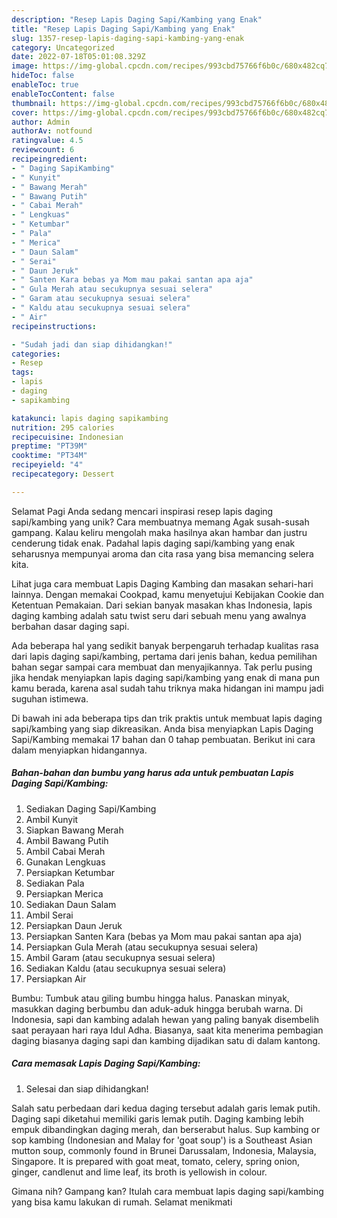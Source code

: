 ```yaml
---
description: "Resep Lapis Daging Sapi/Kambing yang Enak"
title: "Resep Lapis Daging Sapi/Kambing yang Enak"
slug: 1357-resep-lapis-daging-sapi-kambing-yang-enak
category: Uncategorized
date: 2022-07-18T05:01:08.329Z
image: https://img-global.cpcdn.com/recipes/993cbd75766f6b0c/680x482cq70/lapis-daging-sapikambing-foto-resep-utama.jpg
hideToc: false
enableToc: true
enableTocContent: false
thumbnail: https://img-global.cpcdn.com/recipes/993cbd75766f6b0c/680x482cq70/lapis-daging-sapikambing-foto-resep-utama.jpg
cover: https://img-global.cpcdn.com/recipes/993cbd75766f6b0c/680x482cq70/lapis-daging-sapikambing-foto-resep-utama.jpg
author: Admin
authorAv: notfound
ratingvalue: 4.5
reviewcount: 6
recipeingredient:
- " Daging SapiKambing"
- " Kunyit"
- " Bawang Merah"
- " Bawang Putih"
- " Cabai Merah"
- " Lengkuas"
- " Ketumbar"
- " Pala"
- " Merica"
- " Daun Salam"
- " Serai"
- " Daun Jeruk"
- " Santen Kara bebas ya Mom mau pakai santan apa aja"
- " Gula Merah atau secukupnya sesuai selera"
- " Garam atau secukupnya sesuai selera"
- " Kaldu atau secukupnya sesuai selera"
- " Air"
recipeinstructions:

- "Sudah jadi dan siap dihidangkan!"
categories:
- Resep
tags:
- lapis
- daging
- sapikambing

katakunci: lapis daging sapikambing 
nutrition: 295 calories
recipecuisine: Indonesian
preptime: "PT39M"
cooktime: "PT34M"
recipeyield: "4"
recipecategory: Dessert

---
```



Selamat Pagi Anda sedang mencari inspirasi resep lapis daging sapi/kambing yang unik? Cara membuatnya memang Agak susah-susah gampang. Kalau keliru mengolah maka hasilnya akan hambar dan justru cenderung tidak enak. Padahal lapis daging sapi/kambing yang enak seharusnya mempunyai aroma dan cita rasa yang bisa memancing selera kita.


Lihat juga cara membuat Lapis Daging Kambing dan masakan sehari-hari lainnya. Dengan memakai Cookpad, kamu menyetujui Kebijakan Cookie dan Ketentuan Pemakaian. Dari sekian banyak masakan khas Indonesia, lapis daging kambing adalah satu twist seru dari sebuah menu yang awalnya berbahan dasar daging sapi.

Ada beberapa hal yang sedikit banyak berpengaruh terhadap kualitas rasa dari lapis daging sapi/kambing, pertama dari jenis bahan, kedua pemilihan bahan segar sampai cara membuat dan menyajikannya. Tak perlu pusing jika hendak menyiapkan lapis daging sapi/kambing yang enak di mana pun kamu berada, karena asal sudah tahu triknya maka hidangan ini mampu jadi suguhan istimewa.


Di bawah ini ada beberapa tips dan trik praktis untuk membuat lapis daging sapi/kambing yang siap dikreasikan. Anda bisa menyiapkan Lapis Daging Sapi/Kambing memakai 17 bahan dan 0 tahap pembuatan. Berikut ini cara dalam menyiapkan hidangannya.

<!--inarticleads1-->

##### Bahan-bahan dan bumbu yang harus ada untuk pembuatan Lapis Daging Sapi/Kambing:

1. Sediakan  Daging Sapi/Kambing
1. Ambil  Kunyit
1. Siapkan  Bawang Merah
1. Ambil  Bawang Putih
1. Ambil  Cabai Merah
1. Gunakan  Lengkuas
1. Persiapkan  Ketumbar
1. Sediakan  Pala
1. Persiapkan  Merica
1. Sediakan  Daun Salam
1. Ambil  Serai
1. Persiapkan  Daun Jeruk
1. Persiapkan  Santen Kara (bebas ya Mom mau pakai santan apa aja)
1. Persiapkan  Gula Merah (atau secukupnya sesuai selera)
1. Ambil  Garam (atau secukupnya sesuai selera)
1. Sediakan  Kaldu (atau secukupnya sesuai selera)
1. Persiapkan  Air


Bumbu: Tumbuk atau giling bumbu hingga halus. Panaskan minyak, masukkan daging berbumbu dan aduk-aduk hingga berubah warna. Di Indonesia, sapi dan kambing adalah hewan yang paling banyak disembelih saat perayaan hari raya Idul Adha. Biasanya, saat kita menerima pembagian daging biasanya daging sapi dan kambing dijadikan satu di dalam kantong. 

<!--inarticleads2-->

##### Cara memasak Lapis Daging Sapi/Kambing:


1. Selesai dan siap dihidangkan!

Salah satu perbedaan dari kedua daging tersebut adalah garis lemak putih. Daging sapi diketahui memiliki garis lemak putih. Daging kambing lebih empuk dibandingkan daging merah, dan berserabut halus. Sup kambing or sop kambing (Indonesian and Malay for &#39;goat soup&#39;) is a Southeast Asian mutton soup, commonly found in Brunei Darussalam, Indonesia, Malaysia, Singapore. It is prepared with goat meat, tomato, celery, spring onion, ginger, candlenut and lime leaf, its broth is yellowish in colour. 

Gimana nih? Gampang kan? Itulah cara membuat lapis daging sapi/kambing yang bisa kamu lakukan di rumah. Selamat menikmati
